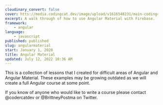 ```yaml
---
cloudinary_convert: false
cover: htts://media.codingcat.dev/image/upload/v1616548231/main-codingcatdev-photo/xpzty9ukcqohrov5vgsu.png
excerpt: A walk through of how to use Angular Material with Firebase.
framework: 
    - angular
language:
    - javascript
published: published
slug: angularmaterial
start: January 1, 2020
title: Angular Material
updated: July 12, 2022 10:36 AM
---
```


This is a collection of lessons that I created for difficult areas of Angular and Angular Material. These examples may be growing outdated as we will create a full Angular course at some point.

If you know of anyone who would like to write a course please contact @codercatdev or @BrittneyPostma on Twitter.